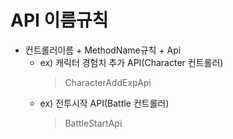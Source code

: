 # API 이름규칙

* 컨트롤러이름 + MethodName규칙 + Api
  - ex) 캐릭터 경험치 추가 API(Character 컨트롤러)
    >CharacterAddExpApi
  - ex) 전투시작 API(Battle 컨트롤러)
    >BattleStartApi